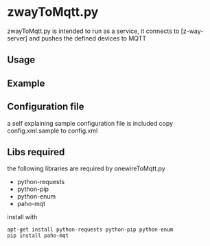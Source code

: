 # zwayToMqtt.py

zwayToMqtt.py is intended to run as a service, it connects to [z-way-server] and pushes the defined devices to MQTT

## Usage

## Example

## Configuration file

a self explaining sample configuration file is included 
copy config.xml.sample to config.xml

## Libs required
the following libraries are required by onewireToMqtt.py
- python-requests
- python-pip
- python-enum
- paho-mqt

install with
```
apt-get install python-requests python-pip python-enum
pip install paho-mqt
```
